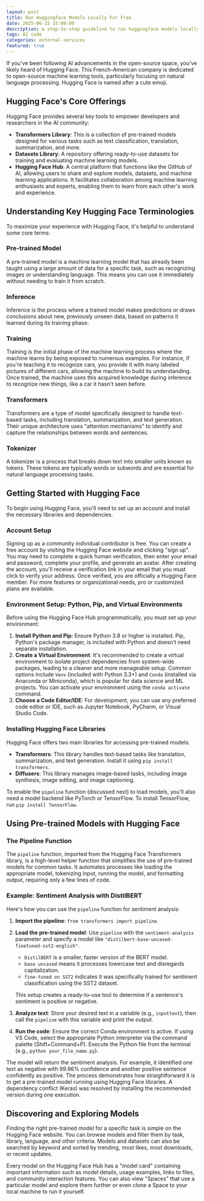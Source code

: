 ```yaml
---
layout: post
title: Run Huggingface Models Locally For Free
date: 2025-06-15 15:09:00
description: a step-to-step guideline to run huggingface models locally
tags: AI code
categories: external-services
featured: true
---
```

If you've been following AI advancements in the open-source space, you've likely heard of Hugging Face. This French-American company is dedicated to open-source machine learning tools, particularly focusing on natural language processing. Hugging Face is named after a cute emoji.

## Hugging Face's Core Offerings

Hugging Face provides several key tools to empower developers and researchers in the AI community:
*   **Transformers Library**: This is a collection of pre-trained models designed for various tasks such as text classification, translation, summarization, and more.
*   **Datasets Library**: A repository offering ready-to-use datasets for training and evaluating machine learning models.
*   **Hugging Face Hub**: A central platform that functions like the GitHub of AI, allowing users to share and explore models, datasets, and machine learning applications. It facilitates collaboration among machine learning enthusiasts and experts, enabling them to learn from each other's work and experience.

## Understanding Key Hugging Face Terminologies

To maximize your experience with Hugging Face, it's helpful to understand some core terms:

### Pre-trained Model
A pre-trained model is a machine learning model that has already been taught using a large amount of data for a specific task, such as recognizing images or understanding language. This means you can use it immediately without needing to train it from scratch.

### Inference
Inference is the process where a trained model makes predictions or draws conclusions about new, previously unseen data, based on patterns it learned during its training phase.

### Training
Training is the initial phase of the machine learning process where the machine learns by being exposed to numerous examples. For instance, if you're teaching it to recognize cars, you provide it with many labeled pictures of different cars, allowing the machine to build its understanding. Once trained, the machine uses this acquired knowledge during inference to recognize new things, like a car it hasn't seen before.

### Transformers
Transformers are a type of model specifically designed to handle text-based tasks, including translation, summarization, and text generation. Their unique architecture uses "attention mechanisms" to identify and capture the relationships between words and sentences.

### Tokenizer
A tokenizer is a process that breaks down text into smaller units known as tokens. These tokens are typically words or subwords and are essential for natural language processing tasks.

## Getting Started with Hugging Face

To begin using Hugging Face, you'll need to set up an account and install the necessary libraries and dependencies.

### Account Setup
Signing up as a community individual contributor is free. You can create a free account by visiting the Hugging Face website and clicking "sign up". You may need to complete a quick human verification, then enter your email and password, complete your profile, and generate an avatar. After creating the account, you'll receive a verification link in your email that you must click to verify your address. Once verified, you are officially a Hugging Face member. For more features or organizational needs, pro or customized plans are available.

### Environment Setup: Python, Pip, and Virtual Environments
Before using the Hugging Face Hub programmatically, you must set up your environment:
1.  **Install Python and Pip**: Ensure Python 3.8 or higher is installed. Pip, Python's package manager, is included with Python and doesn't need separate installation.
2.  **Create a Virtual Environment**: It's recommended to create a virtual environment to isolate project dependencies from system-wide packages, leading to a cleaner and more manageable setup. Common options include `Venv` (included with Python 3.3+) and `Conda` (installed via Anaconda or Miniconda), which is popular for data science and ML projects. You can activate your environment using the `conda activate` command.
3.  **Choose a Code Editor/IDE**: For development, you can use any preferred code editor or IDE, such as Jupyter Notebook, PyCharm, or Visual Studio Code.

### Installing Hugging Face Libraries
Hugging Face offers two main libraries for accessing pre-trained models:
*   **Transformers**: This library handles text-based tasks like translation, summarization, and text generation. Install it using `pip install transformers`.
*   **Diffusers**: This library manages image-based tasks, including image synthesis, image editing, and image captioning.

To enable the `pipeline` function (discussed next) to load models, you'll also need a model backend like PyTorch or TensorFlow. To install TensorFlow, run `pip install TensorFlow`.

## Using Pre-trained Models with Hugging Face

### The Pipeline Function
The `pipeline` function, imported from the Hugging Face Transformers library, is a high-level helper function that simplifies the use of pre-trained models for common tasks. It automates processes like loading the appropriate model, tokenizing input, running the model, and formatting output, requiring only a few lines of code.

### Example: Sentiment Analysis with DistilBERT

Here's how you can use the `pipeline` function for sentiment analysis:

1. **Import the pipeline**: `from transformers import pipeline`.
2. **Load the pre-trained model**: Use `pipeline` with the `sentiment-analysis` parameter and specify a model like `"distilbert-base-uncased-finetuned-sst2-english"`.
   - `DistilBERT` is a smaller, faster version of the BERT model.
   - `base uncased` means it processes lowercase text and disregards capitalization.
   - `fine-tuned on SST2` indicates it was specifically trained for sentiment classification using the SST2 dataset.
   
   This setup creates a ready-to-use tool to determine if a sentence's sentiment is positive or negative.

3. **Analyze text**: Store your desired text in a variable (e.g., `inputtext`), then call the `pipeline` with this variable and print the output.
4. **Run the code**: Ensure the correct Conda environment is active. If using VS Code, select the appropriate Python interpreter via the command palette (Shift+Command+P). Execute the Python file from the terminal (e.g., `python your_file_name.py`).

The model will return the sentiment analysis. For example, it identified one text as negative with 99.96% confidence and another positive sentence confidently as positive. The process demonstrates how straightforward it is to get a pre-trained model running using Hugging Face libraries. A dependency conflict (Keras) was resolved by installing the recommended version during one execution.

## Discovering and Exploring Models

Finding the right pre-trained model for a specific task is simple on the Hugging Face website. You can browse models and filter them by task, library, language, and other criteria. Models and datasets can also be searched by keyword and sorted by trending, most likes, most downloads, or recent updates.

Every model on the Hugging Face Hub has a "model card" containing important information such as model details, usage examples, links to files, and community interaction features. You can also view "Spaces" that use a particular model and explore them further or even clone a Space to your local machine to run it yourself.
